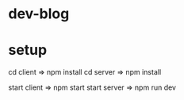 # dev-blog
# setup
cd client => npm install
cd server => npm install

start client => npm start
start server => npm run dev
